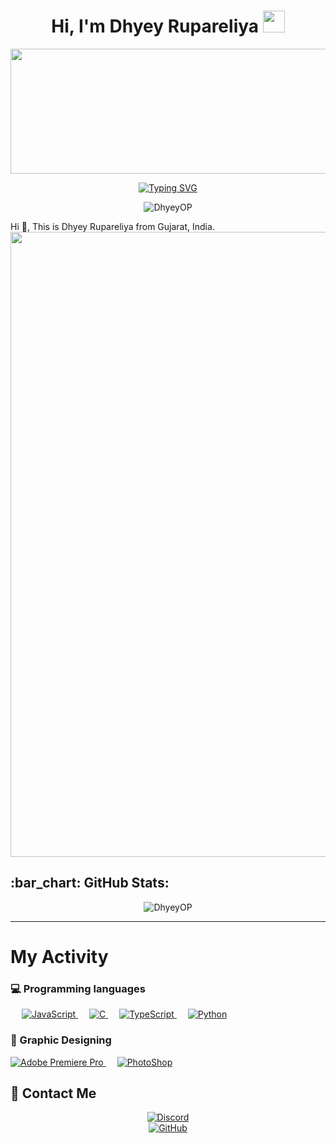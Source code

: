 <h1 align="center">Hi, I'm Dhyey Rupareliya <img src="https://media.giphy.com/media/hvRJCLFzcasrR4ia7z/giphy.gif" width="35"></h1>
<p align="center"> <img src="https://media.discordapp.net/attachments/1106521319740289145/1113775253001342976/Sample1.jpg?width=1025&height=342" height = 200 width = 550>
<p align="center"><a href="https://git.io/typing-svg"><img src="https://readme-typing-svg.demolab.com?font=Fira+Code&pause=1000&width=435&lines=Interested+in+Computer+Science;GFX+and+VFX+Learner+.+.+." alt="Typing SVG" /></a>
<p align="center"> <img src="https://komarev.com/ghpvc/?username=DhyeyOP&label=Profile%20views&color=0e75b6&style=plastic" alt="DhyeyOP" /> </p>
Hi 👋, This is Dhyey Rupareliya from Gujarat, India.

<img src="https://media.discordapp.net/attachments/938127357728940123/938301364042367006/divider-1-1-1.gif" width="1000">

<h2>:bar_chart: GitHub Stats:</h2>

<p align="center"><img align="center" src="https://github-readme-stats.vercel.app/api?username=DhyeyOP&show_icons=true&theme=nightowl&locale=en" alt="DhyeyOP" />

<hr>
  
# My Activity  

### 💻 Programming languages

<p align="left">
  &emsp;
  <a href="https://developer.mozilla.org/en-US/docs/Web/JavaScript" target="_blank"> 
     <img alt="JavaScript" src="https://img.shields.io/badge/JavaScript-F7DF1E?style=for-the-badge&logo=javascript&logoColor=white">
   </a> 
  &emsp; 
  <a href="https://www.cprogramming.com/" target="_blank"> 
    <img alt="C" src="https://img.shields.io/badge/C-00599C?style=for-the-badge&logo=c&logoColor=white">
  </a> 
  &emsp;
  <a href="https://www.tutorialspoint.com/typescript/index.htm" target="_blank"> 
    <img alt="TypeScript" src="https://img.shields.io/badge/TypeScript-007ACC?style=for-the-badge&logo=typescript&logoColor=white">
  </a> 
  &emsp;
   <a href="https://www.python.org" target="_blank">
    <img alt="Python" src="https://img.shields.io/badge/Python-3776AB?style=for-the-badge&logo=python&logoColor=white">
  </a>
</p>
  
### 🎨 Graphic Designing

<p align="left">
  <a href="https://www.adobe.com/in/products/premiere.html" target="_blank"> 
   <img alt="Adobe Premiere Pro" src="https://img.shields.io/badge/Adobe%20Premiere%20Pro-9999FF?style=for-the-badge&logo=Adobe%20Premiere%20Pro&logoColor=white"/>
  </a>
    &emsp;
  <a href="#">
  	<img alt="PhotoShop" src="https://img.shields.io/badge/Adobe%20Photoshop-31A8FF?style=for-the-badge&logo=Adobe%20Photoshop&logoColor=black"/>
  </a>
 </p>

## 🤝 Contact Me

<p align="center">
  <a href="https://discord.gg/ZbSw3aWXWq"><img src="https://img.shields.io/badge/Discord-7289DA?style=for-the-badge&logo=discord&logoColor=white" alt="Discord"/></a>
  <br/>
	<a href="https://github.com/DhyeyOP"><img src="https://img.icons8.com/bubbles/50/000000/github.png" alt="GitHub"/></a>
